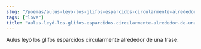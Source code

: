 ```yaml
---
slug: "/poemas/aulus-leyo-los-glifos-esparcidos-circularmente-alrededor-de-una-frase"
tags: ["love"]
title: "aulus-leyó-los-glifos-esparcidos-circularmente-alrededor-de-una-frase"
---
```

Aulus leyó los glifos esparcidos circularmente alrededor de una frase: